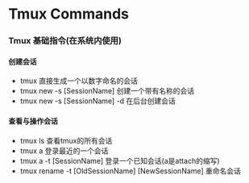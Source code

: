 # Tmux Commands

### Tmux 基础指令(在系统内使用)

#### 创建会话
- tmux 直接生成一个以数字命名的会话
- tmux new -s [SessionName] 创建一个带有名称的会话
- tmux new -s [SessionName] -d 在后台创建会话

#### 查看与操作会话
- tmux ls 查看tmux的所有会话
- tmux a 登录最近的一个会话
- tmux a -t [SessionName] 登录一个已知会话(a是attach的缩写)
- tmux rename -t [OldSessionName] [NewSessionName] 重命名会话
